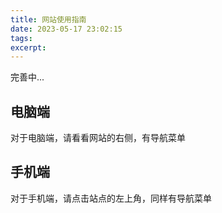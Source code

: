 ```yaml
---
title: 网站使用指南
date: 2023-05-17 23:02:15
tags:
excerpt:
---
```


完善中...

## 电脑端
对于电脑端，请看看网站的右侧，有导航菜单

## 手机端
对于手机端，请点击站点的左上角，同样有导航菜单
